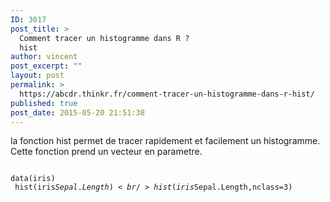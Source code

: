 ```yaml
---
ID: 3017
post_title: >
  Comment tracer un histogramme dans R ?
  hist
author: vincent
post_excerpt: ""
layout: post
permalink: >
  https://abcdr.thinkr.fr/comment-tracer-un-histogramme-dans-r-hist/
published: true
post_date: 2015-05-20 21:51:38
---
```

la fonction hist permet de tracer rapidement et facilement un histogramme. Cette fonction prend un vecteur en parametre. <pre><code><br />data(iris)<br /> hist(iris$Sepal.Length) <br /> hist(iris$Sepal.Length,nclass=3) <br /></pre>